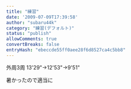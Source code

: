 ```yaml
---
title: "練習"
date: '2009-07-09T17:39:58'
author: "subaru44k"
category: "練習(デフォルト)"
status: "publish"
allowComments: true
convertBreaks: false
entryHash: "ebeccde55ff0aee28f6d8527ca4c5bb8"
---
```

外周3周
13'29"→12'53"→9'51"

暑かったので適当に
